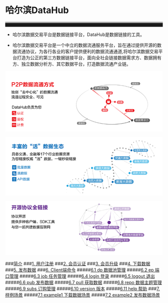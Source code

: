# 哈尔滨DataHub
<hr style=" height:12px;border:none;border-top:4px solid #A9A9A9;" />

-  哈尔滨数据交易平台是数据链接平台，DataHub是数据链接的工具。

- 哈尔滨数据交易平台是一个中立的数据流通服务平台，旨在通过提供开源的数据流通协议，为各行各业的客户提供便利的数据流通通道,将哈尔滨数据交易平台打造为公正的第三方数据链接平台，面向全社会链接数据需求方、数据拥有方、独立数据分析方、其它数据平台，打造数据流通产业链。

![](img/data_flow.png)

![](img/data_ecosystem.png)

![](img/oss_license.png)


###[简介](README.md)
###[1. 用户注册](member.md)
###[2. 会员认证](certification.md)
###[3. 会员升级](upgrade.md)
###[4. 下载数据](demander.md)
###[5. 发布数据](supplier.md)
###[6. Client端命令](client.md)
#####[6.1 dp 数据池管理](dp.md)
#####[6.2 ep 端口管理](ep.md)
#####[6.3 job 任务管理](job.md)
#####[6.4 login 登录](login.md)
#####[6.5 logout 退出](logout.md)
#####[6.6 pub 发布数据](pub.md)
#####[6.7 pull 获取数据](pull.md)
#####[6.8 repo 数据主题管理](repo.md)
#####[6.9 subs 订购管理](subs.md)
#####[6.10 version 版本](version.md)
#####[6.11 help 帮助](help.md)
###[7. 样例场景](example.md)
#####[7.1 example1 下载数据场景](example1.md)
#####[7.2 example2 发布数据场景](example1.md)
